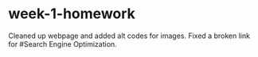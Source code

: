 # week-1-homework
Cleaned up webpage and added alt codes for images. Fixed a broken link for #Search Engine Optimization.
